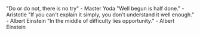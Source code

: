"Do or do not, there is no try" - Master Yoda
"Well begun is half done." - Aristotle
"If you can't explain it simply, you don't understand it well enough." - Albert Einstein
"In the middle of difficulty lies opportunity." - Albert Einstein
